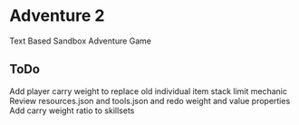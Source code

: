 # Adventure 2
 
Text Based Sandbox Adventure Game

## ToDo

Add player carry weight to replace old individual item stack limit mechanic
Review resources.json and tools.json and redo weight and value properties
Add carry weight ratio to skillsets